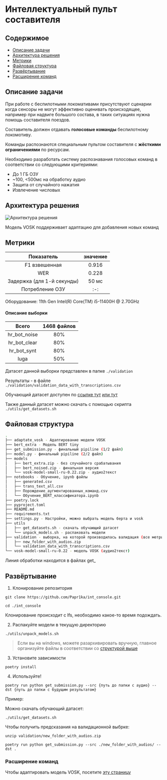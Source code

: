 # Интеллектуальный пульт составителя

## Содержимое

- [Описание задачи](#описание-задачи)
- [Архитектура решения](#архитектура-решения)
- [Метрики](#метрики)
- [Файловая структура](#файловая-структура)
- [Развёртывание](#развёртывание)
- [Расширение команд](#расширение-команд)

## Описание задачи

При работе с беспилотными локомативами присутствуют сценарии когда сенсоры не могут эффективно оценивать происходящее, например при надвиге большого состава, в таких ситуациях нужна помощь составителя поездов.

Составитель должен отдавать **голосовые команды** беспилотному локомотиву.

Команды распознаются специальным пультом составителя с **жёсткими ограничениями** по ресурсам.

Необходимо разработать систему распознавания голосовых команд в соответствии со следующими критериями:
- До 1 ГБ ОЗУ
- ~100, <500мс на обработку аудио
- Защита от случайного нажатия
- Извлечение числовых 

## Архитектура решения

![Архитектура решения]()

Модель VOSK поддерживает адаптацию для добавления новых команд 

## Метрики

| Показатель | значение |
| :-: | :-: |
| F1 взвешенная | 0.916 |
| WER | 0.228 |
| Задержка (для 1-й секунды) | 50 мс |
| Потребление ОЗУ | :-: |

Оборудование: 11th Gen Intel(R) Core(TM) i5-11400H @ 2.70GHz

#### Описание выборки

| Всего | 1468 файлов |
| :-: | :-: |
| hr_bot_noise | 80% |
| hr_bot_clear | 80% |
| hr_bot_synt | 80% |
| luga | 50% |

Датасет данной выборки представлен в папке `./validation`

Результаты - в файле `./validation/validation_data_with_transcriptions.csv`

Обучающий датасет доступен по [ссылке тут](https://lodmedia.hb.bizmrg.com/case_files/1144817/train_dataset_train_rzhd_pult.zip) [или тут](https://datasets.vniias.ru/tasks/1)

Также данный датасет можно скачать с помощью скрипта `./utils/get_datasets.sh`

## Файловая структура

```bash
.
├── adaptate_vosk - Адаптирование модели VOSK
├── bert_extra - Модель BERT tiny
├── get_submission.py - финальный pipiline (1/2 файл)
├── model.py - финальный pipiline (2/2 файл)
├── models
│   ├── bert_extra.zip - без случайного срабатывания
│   ├── bert_noised.zip - финальная версия
│   └── vosk-model-small-ru-0.22.zip - аудио2текст
├── notebooks - Обучение, ipynb файлы
│   ├── generated.csv
│   ├── trans_text_all.csv
│   ├── Порождение_аугментированных_команд.csv
│   └── Обучение_BERT_классификатора.ipynb
├── poetry.lock
├── pyproject.toml
├── README.md
├── requirements.txt
├── settings.py - Настройки, можно выбрать модель берта и vosk
├── utils
│   ├── get_datasets.sh - скачать обучающий датасет
│   └── unpack_models.sh - распаковать модели
├── validation - выборка, на которой производилась валидация (все метрики по ней)
│   ├── new_folder_with_audios.zip
│   └── validation_data_with_transcriptions.csv
└── vosk-model-small-ru-0.22 - модель VOSK (аудио2текст)
```

Линия обработки находится в файлах get_


## Развёртывание

1. Клонирование репозитория

`git clone https://github.com/Papr1ka/int_console.git`

`cd ./int_console`

Клонирование происходит с lfs, необходимо какое-то время подождать.

2. Распакуйте модели в текущую директорию

`./utils/unpack_models.sh`

> Если вы на windows, можете разархивировать вручную, главное организуйте файлы в соответствии со [структурой выше](#файловая-структура)

3. Установите зависимости

`poetry install`

4. Используйте!

`poetry run python get_submission.py --src {путь до папки с аудио} --dst {путь до папки с будущим результатом}`

Пример:

Можно скачать обучающий датасет:

`./utils/get_datasets.sh`

Чтобы получить предсказания на валидационной выбрке:

`unzip validation/new_folder_with_audios.zip`

`poetry run python get_submission.py --src ./new_folder_with_audios/ --dst .`

### Расширение команд

Чтобы адаптировать модель VOSK, посетите [эту страницу](adaptate_vosk/README.md)
